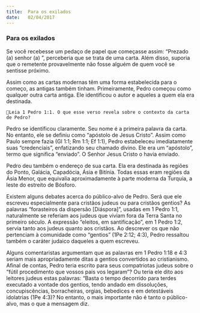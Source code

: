 ```yaml
---
title:  Para os exilados 
date:   02/04/2017
---
```


### Para os exilados

Se você recebesse um pedaço de papel que começasse assim: “Prezado (a) senhor (a) ”, perceberia que se trata de uma carta. Além disso, suporia que o remetente provavelmente não fosse alguém de quem você se sentisse próximo.

Assim como as cartas modernas têm uma forma estabelecida para o começo, as antigas também tinham. Primeiramente, Pedro começou como qualquer outra carta antiga. Ele identificou o autor e aqueles a quem ela era destinada.

`Leia 1 Pedro 1:1. O que esse verso revela sobre o contexto da carta de Pedro?`

Pedro se identificou claramente. Seu nome é a primeira palavra da carta. No entanto, ele se definiu como “apóstolo de Jesus Cristo”. Assim como Paulo sempre fazia (Gl 1:1; Rm 1:1; Ef 1:1), Pedro estabeleceu imediatamente suas “credenciais”, enfatizando seu chamado divino. Ele era um “apóstolo”, termo que significa “enviado”. O Senhor Jesus Cristo o havia enviado.

Pedro deu também o endereço de sua carta. Ela era destinada às regiões do Ponto, Galácia, Capadócia, Ásia e Bitínia. Todas essas eram regiões da Ásia Menor, que equivalia aproximadamente à parte moderna da Turquia, a leste do estreito de Bósforo.

Existem alguns debates acerca do público-alvo de Pedro. Será que ele escreveu especialmente para cristãos judeus ou para cristãos gentios? As palavras “forasteiros da dispersão [Diáspora]”, usadas em 1 Pedro 1:1, naturalmente se referiam aos judeus que viviam fora da Terra Santa no primeiro século. A expressão “eleitos, em santificação”, em 1 Pedro 1:2, servia tanto aos judeus quanto aos cristãos. Ao descrever os que não pertenciam à comunidade como “gentios” (1Pe 2:12; 4:3), Pedro ressaltou também o caráter judaico daqueles a quem escreveu.

Alguns comentaristas argumentam que as palavras em 1 Pedro 1:18 e 4:3 seriam mais apropriadamente ditas a gentios convertidos ao cristianismo. Afinal de contas, Pedro teria escrito para seus compatriotas judeus sobre o “fútil procedimento que vossos pais vos legaram”? Ou teria ele dito aos leitores judeus estas palavras: “Basta o tempo decorrido para terdes executado a vontade dos gentios, tendo andado em dissoluções, concupiscências, borracheiras, orgias, bebedices e em detestáveis idolatrias (1Pe 4:3)? No entanto, o mais importante não é tanto o público-alvo, mas o que a mensagem diz.